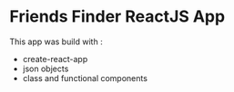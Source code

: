 # Friends Finder ReactJS App

This app was build with :
* create-react-app
* json objects
* class and functional components